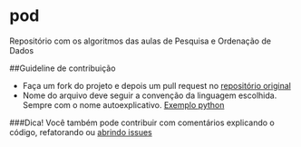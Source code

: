# pod
Repositório com os algoritmos das aulas de Pesquisa e Ordenação de Dados


##Guideline de contribuição
  - Faça um fork do projeto e depois um pull request no [repositório original][git1]
  - Nome do arquivo deve seguir a convenção da linguagem escolhida. Sempre com o nome autoexplicativo. [Exemplo python][ex]

###Dica!
  Você também pode contribuir com comentários explicando o código, refatorando ou [abrindo issues][iss]



   [git1]: <http://rogerdudler.github.io/git-guide/index.pt_BR.html>
   [ex]: <http://pt.stackoverflow.com/questions/8613/conven%C3%A7%C3%B5es-de-nomes-para-vari%C3%A1veis-e-fun%C3%A7%C3%B5es-no-python>
   [iss]: <http://pt.stackoverflow.com/a/101708>

